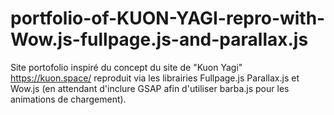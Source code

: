 # portfolio-of-KUON-YAGI-repro-with-Wow.js-fullpage.js-and-parallax.js

Site portofolio inspiré du concept du site de "Kuon Yagi" https://kuon.space/ 
reproduit via les librairies Fullpage.js Parallax.js et Wow.js (en attendant d'inclure GSAP afin d'utiliser barba.js pour les animations de chargement).
